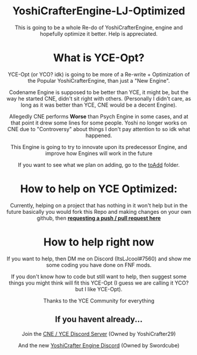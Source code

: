 <div align="center">
  
# YoshiCrafterEngine-LJ-Optimized

This is going to be a whole Re-do of YoshiCrafterEngine, engine and hopefully optimize it better. Help is appreciated.

# What is YCE-Opt?

YCE-Opt (or YCO? idk) is going to be more of a Re-write + Optimization of the Popular YoshiCrafterEngine, than just a "New Engine".

Codename Engine is supposed to be better than YCE, it might be, but the way he started CNE, didn't sit right with others. (Personally I didn't care, as long as it was better than YCE, CNE would be a decent Engine).

Allegedly CNE performs **Worse** than Psych Engine in some cases, and at that point it drew some lines for some people.
Yoshi no longer works on CNE due to "Controversy" about things I don't pay attention to so idk what happened.

This Engine is going to try to innovate upon its predecessor Engine, and improve how Engines will work in the future
  
If you want to see what we plan on adding, go to the [toAdd](https://github.com/ItsLJcool/YoshiCrafterEngine-LJ-Optimized/tree/main/toAdd) folder.

# How to help on YCE Optimized:

Currently, helping on a project that has nothing in it won't help but in the future basically you would
fork this Repo and making changes on your own github, then **[requesting a push / pull request here](https://github.com/ItsLJcool/YoshiCrafterEngine-LJ-Optimized/pulls)**
  
# How to help right now

If you want to help, then DM me on Discord (ItsLJcool#7560) and show me some coding you have done on FNF mods.

If you don't know how to code but still want to help, then suggest some things you might think will fit this
YCE-Opt (I guess we are calling it YCO? but I like YCE-Opt).

Thanks to the YCE Community for everything

## If you havent already...

Join the [CNE / YCE Discord Server](https://discord.gg/9Jt6dK76gK) (Owned by YoshiCrafter29)

And the new [YoshiCrafter Engine Discord](https://discord.gg/CbSNqEnecM) (Owned by Swordcube)
